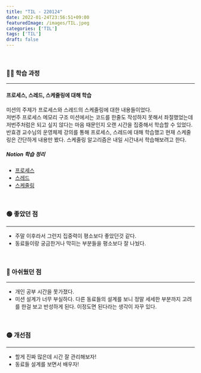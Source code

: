 ```yaml
---
title: "TIL - 220124"
date: 2022-01-24T23:56:51+09:00
featuredImage: /images/TIL.jpeg
categories: ['TIL']
tags: ['TIL']
draft: false
---
```



<br>

<!--more-->

### 👨‍💻 학습 과정

---


#### 프로세스, 스레드, 스케줄링에 대해 학습
미션의 주제가 프로세스와 스레드의 스케줄링에 대한 내용들이었다.  
저번주 프로세스 메모리 구조 미션에서는 코드를 한줄도 작성하지 못해서 좌절했었는데 저번주처럼은 되고 싶지 않다는 마음 때문인지 오랜 시간을 집중해서 학습할 수 있었다.
반효경 교수님의 운영체제 강의를 통해 프로세스, 스레드에 대해 학습했고 현재 스케줄링은 간단하게 내용만 봤다. 스케줄링 알고리즘은 내일 시간내서 학습해보려고 한다.

##### Notion 학습 정리
- [프로세스](https://kale02.notion.site/24049261b0af41299730fd36a41a67a0)   
- [스레드](https://kale02.notion.site/7a111fa7b91742b1b7c34df48404fb7d)  
- [스케줄링](https://kale02.notion.site/CPU-75dbe4bc9cc440d3a7e2325eb0b21733)


<br>

### 🟢 좋았던 점

---
- 주말 이후라서 그런지 집중력이 평소보다 좋았던것 같다.
- 동료들이랑 궁금한거나 막히는 부분들을 평소보다 잘 나눴다.

<br>

### 🔴 아쉬웠던 점

---
- 개인 공부 시간을 못가졌다.
- 미션 설계가 너무 부실하다. 다른 동료들의 설계를 보니 정말 세세한 부분까지 고려를 한걸 보고 반성하게 된다. 이정도면 된다라는 생각이 자꾸 있다.

<br>

### 🟡 개선점

--- 

- 할게 진짜 많은데 시간 잘 관리해보자!
- 동료들 설계를 보면서 배우자!